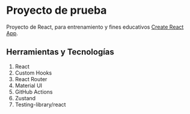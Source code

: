 # Proyecto de prueba

Proyecto de React, para entrenamiento y fines educativos 
[Create React App](https://github.com/facebook/create-react-app).

## Herramientas y Tecnologías

1. React
2. Custom Hooks
3. React Router
4. Material UI
5. GitHub Actions
6. Zustand
7. Testing-library/react
